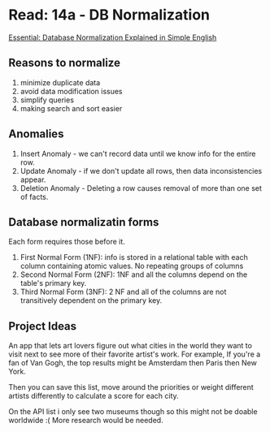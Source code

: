 # Read: 14a - DB Normalization

[Essential: Database Normalization Explained in Simple English](https://www.essentialsql.com/get-ready-to-learn-sql-database-normalization-explained-in-simple-english/)

## Reasons to normalize

1. minimize duplicate data
2. avoid data modification issues
3. simplify queries
4. making search and sort easier

## Anomalies

1. Insert Anomaly - we can't record data until we know info for the entire row.
2. Update Anomaly - if we don't update all rows, then data inconsistencies appear.
3. Deletion Anomaly - Deleting a row causes removal of more than one set of facts.

## Database normalizatin forms

Each form requires those before it.

1. First Normal Form (1NF): info is stored in a relational table with each column containing atomic values. No repeating groups of columns
2. Second Normal Form (2NF): 1NF and all the columns depend on the table's primary key.
3. Third Normal Form (3NF): 2 NF and all of the columns are not transitively dependent on the primary key.

## Project Ideas

An app that lets art lovers figure out what cities in the world they want to visit next to see more of their favorite artist's work. For example, If you're a fan of Van Gogh, the top results might be Amsterdam then Paris then New York.

Then you can save this list, move around the priorities or weight different artists differently to calculate a score for each city.

On the API list i only see two museums though so this might not be doable worldwide :( More research would be needed.
